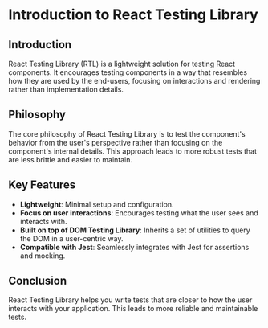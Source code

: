 # Introduction to React Testing Library

## Introduction

React Testing Library (RTL) is a lightweight solution for testing React components. It encourages testing components in a way that resembles how they are used by the end-users, focusing on interactions and rendering rather than implementation details.

## Philosophy

The core philosophy of React Testing Library is to test the component's behavior from the user's perspective rather than focusing on the component's internal details. This approach leads to more robust tests that are less brittle and easier to maintain.

## Key Features

- **Lightweight**: Minimal setup and configuration.
- **Focus on user interactions**: Encourages testing what the user sees and interacts with.
- **Built on top of DOM Testing Library**: Inherits a set of utilities to query the DOM in a user-centric way.
- **Compatible with Jest**: Seamlessly integrates with Jest for assertions and mocking.

## Conclusion

React Testing Library helps you write tests that are closer to how the user interacts with your application. This leads to more reliable and maintainable tests.

